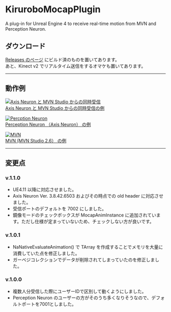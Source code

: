 # KiruroboMocapPlugin
A plug-in for Unreal Engine 4 to receive real-time motion from MVN and Perception Neuron.

## ダウンロード
[Releases のページ](https://github.com/kirurobo/KiruroboMocapPlugin/releases) にビルド済のものを置いてあります。  
あと、Kinect v2 でリアルタイム送信をするオマケも置いてあります。

---

## 動作例

[![Axis Neuron と MVN Studio からの同時受信](http://img.youtube.com/vi/Y94C3QmGjSY/0.jpg)](https://www.youtube.com/watch?v=Y94C3QmGjSY)  
[Axis Neuron と MVN Studio からの同時受信の例](https://www.youtube.com/watch?v=Y94C3QmGjSY)

[![Percption Neuron](https://v.cdn.vine.co/r/videos/5BA73197D81257013932804706304_40c8f698f87.0.2.7226271563668120992.mp4.jpg)](https://vine.co/v/eUY5z3Zi2VP)  
[Perception Neuron （Axis Neuron） の例](https://vine.co/v/eUY5z3Zi2VP)

[![MVN](https://v.cdn.vine.co/r/videos/782C361BD01240379906626600960_3073401bff2.4.4.10214175785165872773.mp4.jpg)](https://vine.co/v/eHt2K7ZtqDB)  
[MVN (MVN Studio 2.6） の例](https://vine.co/v/eHt2K7ZtqDB)

---

## 変更点

### v.1.1.0

+ UE4.11 以降に対応させました。
+ Axis Neuron Ver. 3.8.42.6503 およびその時点での old header に対応させました。
+ 受信ポートのデフォルトを 7002 にしました。
+ 鏡像モードのチェックボックスが MocapAnimInstance に追加されています。ただし仕様が定まっていないため、チェックしない方が良いです。

### v.1.0.1

+ NaNativeEvaluateAnimation() で TArray を作成することでメモリを大量に消費していた点を修正しました。
+ ガーベジコレクションでデータが削除されてしまっていたのを修正しました。

### v.1.0.0

+ 複数人分受信した際にユーザーIDで区別して動くようにしました。
+ Perception Neuron のユーザーの方がそのうち多くなりそうなので、デフォルトポートを7001としました。
